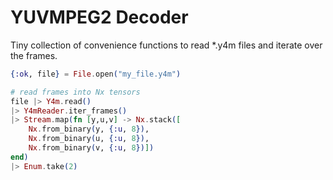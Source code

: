 # YUVMPEG2 Decoder
Tiny collection of convenience functions to read *.y4m files and iterate over the frames.

```elixir
{:ok, file} = File.open("my_file.y4m")

# read frames into Nx tensors
file |> Y4m.read()
|> Y4mReader.iter_frames()
|> Stream.map(fn [y,u,v] -> Nx.stack([
    Nx.from_binary(y, {:u, 8}),
    Nx.from_binary(u, {:u, 8}),
    Nx.from_binary(v, {:u, 8})])
end)
|> Enum.take(2)
```